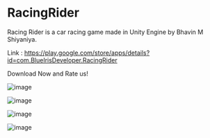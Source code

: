 # RacingRider
Racing Rider is a car racing game made in Unity Engine by Bhavin M Shiyaniya.

Link : https://play.google.com/store/apps/details?id=com.BlueIrisDeveloper.RacingRider

Download Now and Rate us!

![image](https://github.com/BhavinShiyaniya/RacingRider/assets/85452107/c8d98a3d-c4d4-49d5-9394-c8bbbdb64c88)

![image](https://github.com/BhavinShiyaniya/RacingRider/assets/85452107/999251f9-f066-4b55-b519-a8cc129226c5)

![image](https://github.com/BhavinShiyaniya/RacingRider/assets/85452107/6ee55cd0-b772-41a6-86d9-1bf6a74f080e)

![image](https://github.com/BhavinShiyaniya/RacingRider/assets/85452107/324ea07a-8f12-406b-bf1f-b970353caab9)

